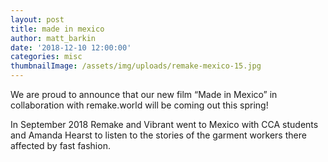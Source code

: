 ```yaml
---
layout: post
title: made in mexico
author: matt_barkin
date: '2018-12-10 12:00:00'
categories: misc
thumbnailImage: /assets/img/uploads/remake-mexico-15.jpg
---
```

We are proud to announce that our new film “Made in Mexico” in collaboration with remake.world will be coming out this spring!

In September 2018 Remake and Vibrant went to Mexico with CCA students and Amanda Hearst to listen to the stories of the garment workers there affected by fast fashion.
